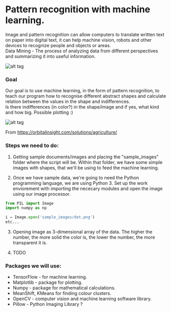 # Pattern recognition with machine learning.


Image and pattern recognition can allow computers to translate written text on paper into digital text, 
it can help machine vision, robots and other devices to recognize people and objects or areas.  
Data Mining - The process of analyzing data from different perspectives and summarizing it into useful information.  


![alt tag](https://behavior.lbl.gov/sites/behavior.lbl.gov/files/data_mining.png)


### Goal
Our goal is to use machine learning, in the form of pattern recognition, to teach our program how to recognise different
abstract shapes and calculate relation between the values in the shape and indifferences.  
Is there indifferences (in color?) in the shape/image and if yes, what kind and how big. Possible plotting :)


![alt tag](https://static.wixstatic.com/media/e4cc5f_5553e39727ac4ce1ab9179a0f3bff452~mv2.png/v1/fill/w_561,h_198,al_c,usm_0.66_1.00_0.01/e4cc5f_5553e39727ac4ce1ab9179a0f3bff452~mv2.png)

From https://orbitalinsight.com/solutions/agriculture/


### Steps we need to do:
1. Getting sample documents/images and placing the "sample_images" folder where the script will be. Within that folder, we have some simple images with shapes, that we'll be using to feed the machine learning.

2. Once we have sample data, we're going to need the Python programming language, we are using Python 3. Set up the work enviorement with importing the nececary modules and open the image using our image processor.
```Python
from PIL import Image
import numpy as np

i = Image.open('sample_images/dot.png')
etc...
```
3. Opening image as 3-dimensional array of the data. The higher the number, the more solid the color is, the lower the number, the more transparent it is.  

4.  TODO

### Packages we will use:
* TensorFlow - for machine learning. 
* Matplotlib - package for plotting. 
* Numpy - package for mathematical calculations. 
* MeanShift, KMeans for finding colour clusters. 
* OpenCV - computer vision and machine learning software library. 
* Pillow - Python Imaging Library ?
